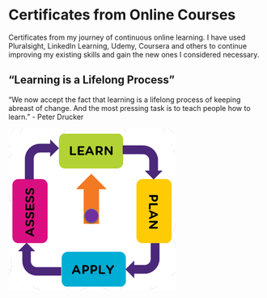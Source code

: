 # Certificates from Online Courses
Certificates from my journey of continuous online learning. I have used Pluralsight, LinkedIn Learning, Udemy, Coursera and others to continue improving my existing skills and gain the new ones I considered necessary.

## “Learning is a Lifelong Process”
“We now accept the fact that learning is a lifelong process of keeping abreast of change. And the most pressing task is to teach people how to learn.” -  Peter Drucker

![continuous learning](Learning.png)
